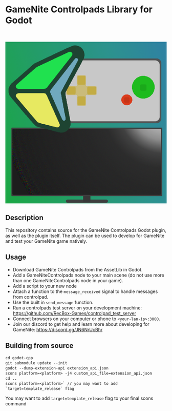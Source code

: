 # GameNite Controlpads Library for Godot
<br/>
<p align="center">
  <img src="icon.png" />
</p>

## Description

This repository contains source for the GameNite Controlpads Godot plugin, as
well as the plugin itself. The plugin can be used to develop for GameNite and
test your GameNite game natively.

## Usage

- Download GameNite Controlpads from the AssetLib in Godot.
- Add a GameNiteControlpads node to your main scene (do not use more than one
  GameNiteControlpads node in your game).
- Add a script to your new node
- Attach a function to the `message_received` signal to handle messages from
  controlpad.
- Use the built in `send_message` function.
- Run a controlpads test server on your development machine:
  https://github.com/RecBox-Games/controlpad_test_server
- Connect browsers on your computer or phone to `<your-lan-ip>:3000`.
- Join our discord to get help and learn more about developing for GameNite:
  https://discord.gg/JN6NrUcBhr


## Building from source
```
cd godot-cpp
git submodule update --init
godot --dump-extension-api extension_api.json
scons platform=<platform> -j4 custom_api_file=extension_api.json
cd ..
scons platform=<platform>` // you may want to add `target=template_release` flag
```
You may want to add `target=template_release` flag to your final scons command
